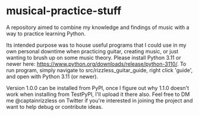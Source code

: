 # musical-practice-stuff
A repository aimed to combine my knowledge and findings of music with a way to practice learning Python.

Its intended purpose was to house useful programs that I could use in my own personal downtime when practicing guitar, creating music, or just wanting to brush up
on some music theory. Please install Python 3.11 or newer here: https://www.python.org/downloads/release/python-3110/.
To run program, simply navigate to src/rizzless_guitar_guide, right click 'guide', and open with Python 3.11 (or newer).

Version 1.0.0 can be installed from PyPI, once I figure out why 1.1.0 doesn't work when installing from TestPyPI, I'll upload it there also. Feel free to DM me @captainrizzless on Twitter if you're interested in joining the project and want to help debug or contribute ideas.

